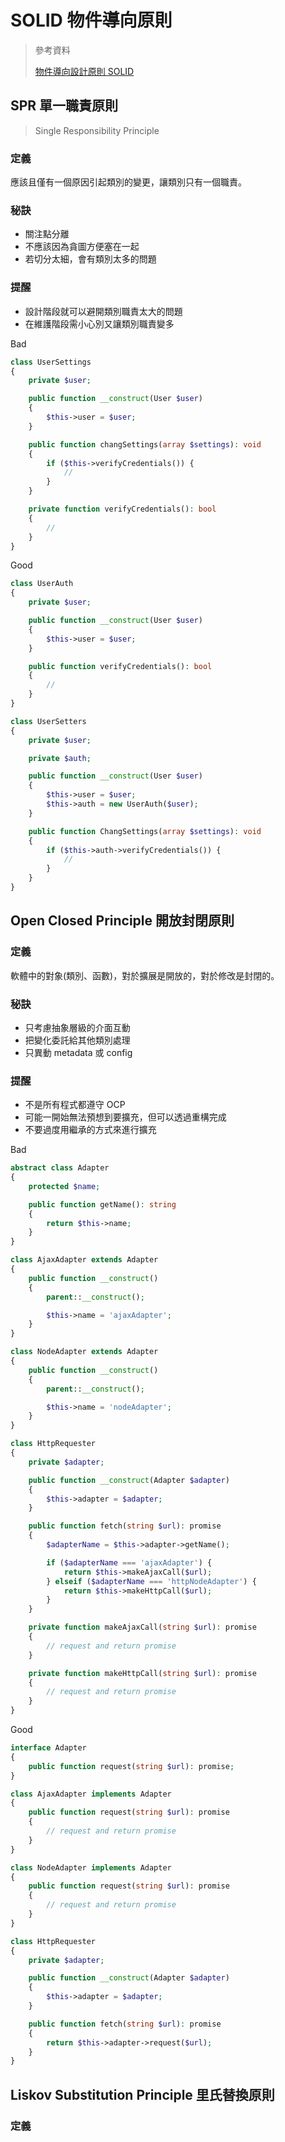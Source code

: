 # SOLID 物件導向原則

> 參考資料
>
> [物件導向設計原則 SOLID](https://clouding.city/php/solid/)

## SPR 單一職責原則

> Single Responsibility Principle

### 定義

應該且僅有一個原因引起類別的變更，讓類別只有一個職責。

### 秘訣

- 關注點分離
- 不應該因為貪圖方便塞在一起
- 若切分太細，會有類別太多的問題

### 提醒

- 設計階段就可以避開類別職責太大的問題
- 在維護階段需小心別又讓類別職責變多

Bad

```php
class UserSettings
{
    private $user;

    public function __construct(User $user)
    {
        $this->user = $user;
    }

    public function changSettings(array $settings): void
    {
        if ($this->verifyCredentials()) {
            //
        }
    }

    private function verifyCredentials(): bool
    {
        //
    }
}
```

Good

```php
class UserAuth
{
    private $user;

    public function __construct(User $user)
    {
        $this->user = $user;
    }

    public function verifyCredentials(): bool
    {
        //
    }
}

class UserSetters
{
    private $user;

    private $auth;

    public function __construct(User $user)
    {
        $this->user = $user;
        $this->auth = new UserAuth($user);
    }

    public function ChangSettings(array $settings): void
    {
        if ($this->auth->verifyCredentials()) {
            //
        }
    }
}
```

## Open Closed Principle 開放封閉原則

### 定義

軟體中的對象(類別、函數)，對於擴展是開放的，對於修改是封閉的。

### 秘訣

- 只考慮抽象層級的介面互動
- 把變化委託給其他類別處理
- 只異動 metadata 或 config

### 提醒

- 不是所有程式都遵守 OCP
- 可能一開始無法預想到要擴充，但可以透過重構完成
- 不要過度用繼承的方式來進行擴充

Bad

```php
abstract class Adapter
{
    protected $name;

    public function getName(): string
    {
        return $this->name;
    }
}

class AjaxAdapter extends Adapter
{
    public function __construct()
    {
        parent::__construct();

        $this->name = 'ajaxAdapter';
    }
}

class NodeAdapter extends Adapter
{
    public function __construct()
    {
        parent::__construct();

        $this->name = 'nodeAdapter';
    }
}

class HttpRequester
{
    private $adapter;

    public function __construct(Adapter $adapter)
    {
        $this->adapter = $adapter;
    }

    public function fetch(string $url): promise
    {
        $adapterName = $this->adapter->getName();

        if ($adapterName === 'ajaxAdapter') {
            return $this->makeAjaxCall($url);
        } elseif ($adapterName === 'httpNodeAdapter') {
            return $this->makeHttpCall($url);
        }
    }

    private function makeAjaxCall(string $url): promise
    {
        // request and return promise
    }

    private function makeHttpCall(string $url): promise
    {
        // request and return promise
    }
}
```

Good

```php
interface Adapter
{
    public function request(string $url): promise;
}

class AjaxAdapter implements Adapter
{
    public function request(string $url): promise
    {
        // request and return promise
    }
}

class NodeAdapter implements Adapter
{
    public function request(string $url): promise
    {
        // request and return promise
    }
}

class HttpRequester
{
    private $adapter;

    public function __construct(Adapter $adapter)
    {
        $this->adapter = $adapter;
    }

    public function fetch(string $url): promise
    {
        return $this->adapter->request($url);
    }
}
```

## Liskov Substitution Principle 里氏替換原則

### 定義
